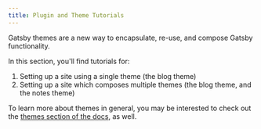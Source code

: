 ```yaml
---
title: Plugin and Theme Tutorials
---
```


Gatsby themes are a new way to encapsulate, re-use, and compose Gatsby functionality.

In this section, you'll find tutorials for:

1. Setting up a site using a single theme (the blog theme)
2. Setting up a site which composes multiple themes (the blog theme, and the notes theme)

To learn more about themes in general, you may be interested to check out the [themes section of the docs](/docs/themes), as well.

<GuideList slug={props.slug} />
